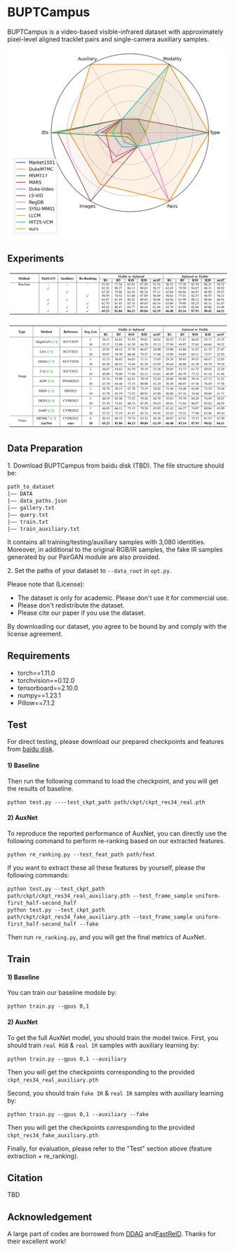 # BUPTCampus
BUPTCampus is a video-based visible-infrared dataset 
with approximately pixel-level aligned tracklet pairs
and single-camera auxiliary samples.

![radar](assets/radar.png)

## Experiments

![ablation](assets/ablation.png)

![sota](assets/sota.png)

## Data Preparation

1\. Download BUPTCampus from baidu disk (TBD). The file structure should be:
```
path_to_dataset
|—— DATA
|—— data_paths.json
|—— gallery.txt
|—— query.txt
|—— train.txt
|—— train_auxiliary.txt
```
It contains all training/testing/auxiliary samples with 3,080 identities.
Moreover, in additional to the original RGB/IR samples,
the fake IR samples generated by our PairGAN module are also provided.

2\. Set the paths of your dataset to `--data_root` in `opt.py`.

Please note that (License):
- The dataset is only for academic. Please don't use it for commercial use.
- Please don't redistribute the dataset.
- Please cite our paper if you use the dataset.

By downloading our dataset, you agree to be bound by and comply with the license agreement.

## Requirements
- torch==1.11.0
- torchvision==0.12.0
- tensorboard==2.10.0
- numpy==1.23.1
- Pillow==7.1.2

## Test
For direct testing, please download our prepared checkpoints and features from 
[baidu disk](https://pan.baidu.com/s/17yfHjKDhUevtfPLdgTMrNw?pwd=bupt).

#### 1) Baseline

Then run the following command to load the checkpoint, and you will get the results of baseline.
```shell script
python test.py ----test_ckpt_path path/ckpt/ckpt_res34_real.pth
```

#### 2) AuxNet

To reproduce the reported performance of AuxNet, 
you can directly use the following command to perform re-ranking based on our extracted features.
```shell script
python re_ranking.py --test_feat_path path/feat
```

If you want to extract these all these features by yourself, please the following commands:
```shell script
python test.py --test_ckpt_path path/ckpt/ckpt_res34_real_auxiliary.pth --test_frame_sample uniform-first_half-second_half
python test.py --test_ckpt_path path/ckpt/ckpt_res34_fake_auxiliary.pth --test_frame_sample uniform-first_half-second_half --fake
```
Then run `re_ranking.py`,  and you will get the final metrics of AuxNet.

## Train

#### 1) Baseline
You can train our baseline modole by:
```shell script
python train.py --gpus 0,1
```

#### 2) AuxNet
To get the full AuxNet model, you should train the model twice.
First, you should train `real RGB` & `real IR` samples with auxiliary learning by:
```shell script
python train.py --gpus 0,1 --auxiliary
```
Then you will get the checkpoints corresponding to the provided `ckpt_res34_real_auxiliary.pth`

Second, you should train `fake IR` & `real IR` samples with auxiliary learning by:
```shell script
python train.py --gpus 0,1 --auxiliary --fake
```
Then you will get the checkpoints corresponding to the provided `ckpt_res34_fake_auxiliary.pth`

Finally, for evaluation, please refer to the "Test" section above (feature extraction + re_ranking).

## Citation
TBD

## Acknowledgement
A large part of codes are borrowed from 
[DDAG](https://github.com/mangye16/DDAG) and[FastReID](https://github.com/JDAI-CV/fast-reid).
Thanks for their excellent work!
